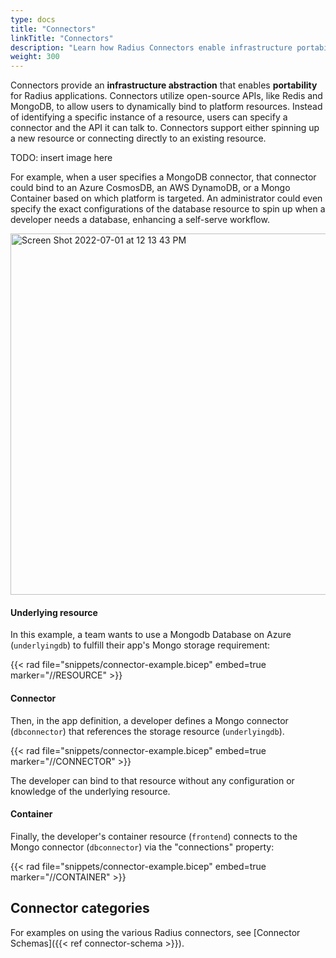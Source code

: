 ```yaml
---
type: docs
title: "Connectors"
linkTitle: "Connectors"
description: "Learn how Radius Connectors enable infrastructure portability"
weight: 300
---
```


Connectors provide an **infrastructure abstraction** that enables **portability** for Radius applications. Connectors utilize open-source APIs, like Redis and MongoDB, to allow users to dynamically bind to platform resources. Instead of identifying a specific instance of a resource, users can specify a connector and the API it can talk to. Connectors support either spinning up a new resource or connecting directly to an existing resource.

TODO: insert image here

For example, when a user specifies a MongoDB connector, that connector could bind to an Azure CosmosDB, an AWS DynamoDB, or a Mongo Container based on which platform is targeted. An administrator could even specify the exact configurations of the database resource to spin up when a developer needs a database, enhancing a self-serve workflow.

<img width="578" alt="Screen Shot 2022-07-01 at 12 13 43 PM" src="https://user-images.githubusercontent.com/71398878/176956322-63cb7be6-4c51-4e2d-bf6a-143f817a89c7.png">

<h4>Underlying resource</h4>

In this example, a team wants to use a Mongodb Database on Azure (`underlyingdb`) to fulfill their app's Mongo storage requirement:

{{< rad file="snippets/connector-example.bicep" embed=true marker="//RESOURCE" >}}

<h4>Connector</h4>

Then, in the app definition, a developer defines a Mongo connector (`dbconnector`) that references the storage resource (`underlyingdb`). 

{{< rad file="snippets/connector-example.bicep" embed=true marker="//CONNECTOR" >}}

The developer can bind to that resource without any configuration or knowledge of the underlying resource.  


<h4>Container</h4>

Finally, the developer's container resource (`frontend`) connects to the Mongo connector (`dbconnector`) via the "connections" property:

{{< rad file="snippets/connector-example.bicep" embed=true marker="//CONTAINER" >}}

## Connector categories

For examples on using the various Radius connectors, see [Connector Schemas]({{< ref connector-schema >}}).